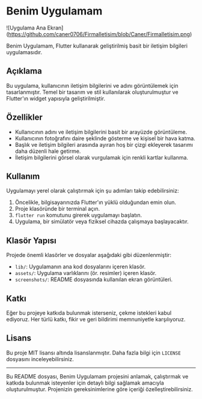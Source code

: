 # Benim Uygulamam

![Uygulama Ana Ekran] (https://github.com/caner0706/FirmaIletisim/blob/Caner/FirmaIletisim.png)

Benim Uygulamam, Flutter kullanarak geliştirilmiş basit bir iletişim bilgileri uygulamasıdır.

## Açıklama

Bu uygulama, kullanıcının iletişim bilgilerini ve adını görüntülemek için tasarlanmıştır. Temel bir tasarım ve stil kullanılarak oluşturulmuştur ve Flutter'ın widget yapısıyla geliştirilmiştir.

## Özellikler

- Kullanıcının adını ve iletişim bilgilerini basit bir arayüzde görüntüleme.
- Kullanıcının fotoğrafını daire şeklinde gösterme ve kişisel bir hava katma.
- Başlık ve iletişim bilgileri arasında ayıran hoş bir çizgi ekleyerek tasarımı daha düzenli hale getirme.
- İletişim bilgilerini görsel olarak vurgulamak için renkli kartlar kullanma.

## Kullanım

Uygulamayı yerel olarak çalıştırmak için şu adımları takip edebilirsiniz:

1. Öncelikle, bilgisayarınızda Flutter'ın yüklü olduğundan emin olun.
2. Proje klasöründe bir terminal açın.
3. `flutter run` komutunu girerek uygulamayı başlatın.
4. Uygulama, bir simülatör veya fiziksel cihazda çalışmaya başlayacaktır.

## Klasör Yapısı

Projede önemli klasörler ve dosyalar aşağıdaki gibi düzenlenmiştir:

- `lib/`: Uygulamanın ana kod dosyalarını içeren klasör.
- `assets/`: Uygulama varlıklarını (ör. resimler) içeren klasör.
- `screenshots/`: README dosyasında kullanılan ekran görüntüleri.

## Katkı

Eğer bu projeye katkıda bulunmak isterseniz, çekme istekleri kabul ediyoruz. Her türlü katkı, fikir ve geri bildirimi memnuniyetle karşılıyoruz.

## Lisans

Bu proje MIT lisansı altında lisanslanmıştır. Daha fazla bilgi için `LICENSE` dosyasını inceleyebilirsiniz.

---

Bu README dosyası, Benim Uygulamam projesini anlamak, çalıştırmak ve katkıda bulunmak isteyenler için detaylı bilgi sağlamak amacıyla oluşturulmuştur. Projenizin gereksinimlerine göre içeriği özelleştirebilirsiniz.

